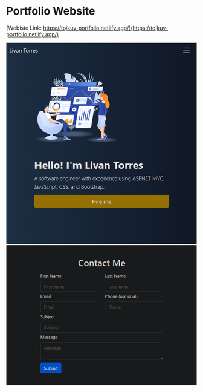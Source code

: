 # Portfolio Website
[Webiste Link: https://tojkuv-portfolio.netlify.app/](https://tojkuv-portfolio.netlify.app/)

![home-papge](home-page-screenshot.png)
![contact-section](contact-section-screenshot.png)